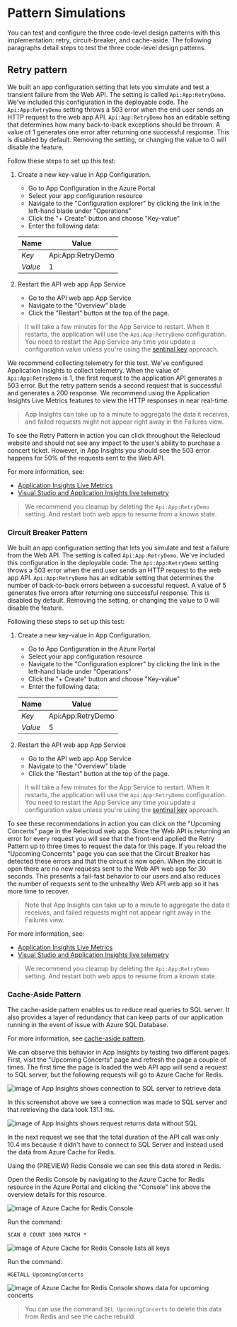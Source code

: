 # Pattern Simulations

You can test and configure the three code-level design patterns with this implementation: retry, circuit-breaker, and cache-aside. The following paragraphs detail steps to test the three code-level design patterns.

## Retry pattern

We built an app configuration setting that lets you simulate and test a transient failure from the Web API. The setting is called `Api:App:RetryDemo`. We've included this configuration in the deployable code. The `Api:App:RetryDemo` setting throws a 503 error when the end user sends an HTTP request to the web app API. `Api:App:RetryDemo` has an editable setting that determines how many back-to-back exceptions should be thrown. A value of 1 generates one error after returning one successful response. This is disabled by default.  Removing the setting, or changing the value to 0 will disable the feature.

Follow these steps to set up this test:

1. Create a new key-value in App Configuration.
    - Go to App Configuration in the Azure Portal
    - Select your app configuration resource
    - Navigate to the "Configuration explorer" by clicking the link in the left-hand blade under "Operations"
    - Click the "+ Create" button and choose "Key-value"
    - Enter the following data:

    |Name|Value|
    |-----|-----|
    |*Key*|Api:App:RetryDemo|
    |*Value*|1|

1. Restart the API web app App Service
    - Go to the API web app App Service
    - Navigate to the "Overview" blade
    - Click the "Restart" button at the top of the page.
  
  > It will take a few minutes for the App Service to restart. When it restarts, the application will use the `Api:App:RetryDemo` configuration. You need to restart the App Service any time you update a configuration value unless you're using the [sentinal key](https://learn.microsoft.com/azure/azure-app-configuration/enable-dynamic-configuration-aspnet-core) approach.

We recommend collecting telemetry for this test. We've configured Application Insights to collect telemetry. When the value of `Api:App:RetryDemo` is 1, the first request to the application API generates a 503 error. But the retry pattern sends a second request that is successful and generates a 200 response. We recommend using the Application Insights Live Metrics features to view the HTTP responses in near real-time.

> App Insights can take up to a minute to aggregate the data it receives, and failed requests might not appear right away in the Failures view.

To see the Retry Pattern in action you can click throughout the Relecloud website and should not see any impact to the user's ability to purchase a concert ticket. However, in App Insights you should see the 503 error happens for 50% of the requests sent to the Web API.

For more information, see:

- [Application Insights Live Metrics](/azure/azure-monitor/app/live-stream)
- [Visual Studio and Application Insights live telemetry](/azure/azure-monitor/app/visual-studio)

> We recommend you cleanup by deleting the `Api:App:RetryDemo` setting. And restart both web apps to resume from a known state.

### Circuit Breaker Pattern

We built an app configuration setting that lets you simulate and test a failure from the Web API. The setting is called `Api:App:RetryDemo`. We've included this configuration in the deployable code. The `Api:App:RetryDemo` setting throws a 503 error when the end user sends an HTTP request to the web app API. `Api:App:RetryDemo` has an editable setting that determines the number of back-to-back errors between a successful request. A value of 5 generates five errors after returning one successful response. This is disabled by default.  Removing the setting, or changing the value to 0 will disable the feature.

Following these steps to set up this test:

1. Create a new key-value in App Configuration.
    - Go to App Configuration in the Azure Portal
    - Select your app configuration resource
    - Navigate to the "Configuration explorer" by clicking the link in the left-hand blade under "Operations"
    - Click the "+ Create" button and choose "Key-value"
    - Enter the following data:

    |Name|Value|
    |-----|-----|
    |*Key*|Api:App:RetryDemo|
    |*Value*|5|

1. Restart the API web app App Service
    - Go to the API web app App Service
    - Navigate to the "Overview" blade
    - Click the "Restart" button at the top of the page.
  
  > It will take a few minutes for the App Service to restart. When it restarts, the application will use the `Api:App:RetryDemo` configuration. You need to restart the App Service any time you update a configuration value unless you're using the [sentinal key](https://learn.microsoft.com/azure/azure-app-configuration/enable-dynamic-configuration-aspnet-core) approach.

To see these recommendations in action you can click on the "Upcoming Concerts" page in the Relecloud web app. Since the Web API is returning an error for every request you will see that the front-end applied the Retry Pattern up to three times to request the data for this page. If you reload the "Upcoming Concernts" page you can see that the Circuit Breaker has detected these errors and that the circuit is now open. When the circuit is open there are no new requests sent to the Web API web app for 30 seconds. This presents a fail-fast behavior to our users and also reduces the number of requests sent to the unhealthy Web API web app so it has more time to recover.

> Note that App Insights can take up to a minute to aggregate the data it receives, and failed requests might not appear right away in the Failures view.

For more information, see:

- [Application Insights Live Metrics](/azure/azure-monitor/app/live-stream)
- [Visual Studio and Application Insights live telemetry](/azure/azure-monitor/app/visual-studio)

> We recommend you cleanup by deleting the `Api:App:RetryDemo` setting. And restart both web apps to resume from a known state.

### Cache-Aside Pattern

The cache-aside pattern enables us to reduce read queries to SQL server. It also provides a layer of redundancy that can keep parts of our application running in the event of issue with Azure SQL Database.

For more information, see [cache-aside pattern](https://learn.microsoft.com/azure/architecture/patterns/cache-aside).

We can observe this behavior in App Insights by testing two different pages. First, visit the "Upcoming Concerts" page and refresh the page a couple of times. The first time the page is loaded the web API app will send a request to SQL server, but the following requests will go to Azure Cache for Redis.

![image of App Insights shows connection to SQL server to retrieve data](./assets/images/Guide/Simulating_AppInsightsRequestWithSqlServer.png)

In this screenshot above we see a connection was made to SQL server and that retrieving the data took 131.1 ms.

![image of App Insights shows request returns data without SQL](./assets/images/Guide/Simulating_AppInsightsRequestWithoutSql.png)

In the next request we see that the total duration of the API call was only 10.4 ms because it didn't have to connect to SQL Server and instead used the data from Azure Cache for Redis.

Using the (PREVIEW) Redis Console we can see this data stored in Redis.

Open the Redis Console by navigating to the Azure Cache for Redis resource in the Azure Portal and clicking the "Console" link above the overview details for this resource.

![image of Azure Cache for Redis Console](./assets/images/Guide/Simulating_RedisConsole.png)


Run the command:

```
SCAN 0 COUNT 1000 MATCH *
```

![image of Azure Cache for Redis Console lists all keys](./assets/images/Guide/Simulating_RedisConsoleListKeys.png)

Run the command:

```
HGETALL UpcomingConcerts
```

![image of Azure Cache for Redis Console shows data for upcoming concerts](./assets/images/Guide/Simulating_RedisConsoleShowUpcomingConcerts.png)

> You can use the command `DEL UpcomingConcerts` to delete this data from Redis and see the cache rebuild.